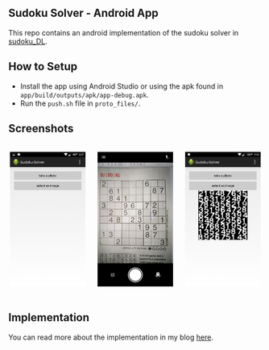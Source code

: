 ## Sudoku Solver - Android App

This repo contains an android implementation of the sudoku solver in [sudoku_DL](https://github.com/malreddysid/sudoku_DL).

## How to Setup
* Install the app using Android Studio or using the apk found in `app/build/outputs/apk/app-debug.apk`.
* Run the `push.sh` file in `proto_files/`.

## Screenshots

<br>
<center><div class="imgcap">
<div style="display:inline-block;">
    <img src="/static/1.png" width="150">
</div>
<div style="display:inline-block; margin-left: 20px;">
    <img src="/static/2.png" width="150">
</div>
<div style="display:inline-block; margin-left: 20px;">
    <img src="/static/3.png" width="150">
</div>
</div></center>
<br>

## Implementation

You can read more about the implementation in my blog [here](https://malreddysid.github.io/android/2016/08/02/sudoku-solver-android.html).
